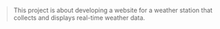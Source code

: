 > This project is about developing a website for a weather station that collects and displays real-time weather data.
